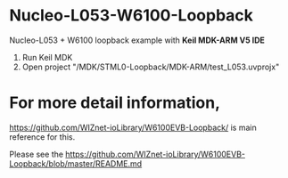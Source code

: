 # Nucleo-L053-W6100-Loopback
Nucleo-L053 + W6100 loopback example with **Keil MDK-ARM V5 IDE**

1. Run Keil MDK
2. Open project "/MDK/STML0-Loopback/MDK-ARM/test_L053.uvprojx"

# For more detail information, 
https://github.com/WIZnet-ioLibrary/W6100EVB-Loopback/ is main reference for this.

Please see the https://github.com/WIZnet-ioLibrary/W6100EVB-Loopback/blob/master/README.md

